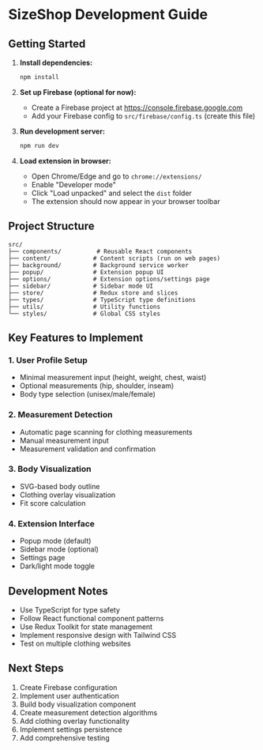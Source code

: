 # SizeShop Development Guide

## Getting Started

1. **Install dependencies:**
   ```bash
   npm install
   ```

2. **Set up Firebase (optional for now):**
   - Create a Firebase project at https://console.firebase.google.com
   - Add your Firebase config to `src/firebase/config.ts` (create this file)

3. **Run development server:**
   ```bash
   npm run dev
   ```

4. **Load extension in browser:**
   - Open Chrome/Edge and go to `chrome://extensions/`
   - Enable "Developer mode"
   - Click "Load unpacked" and select the `dist` folder
   - The extension should now appear in your browser toolbar

## Project Structure

```
src/
├── components/          # Reusable React components
├── content/            # Content scripts (run on web pages)
├── background/         # Background service worker
├── popup/              # Extension popup UI
├── options/            # Extension options/settings page
├── sidebar/            # Sidebar mode UI
├── store/              # Redux store and slices
├── types/              # TypeScript type definitions
├── utils/              # Utility functions
└── styles/             # Global CSS styles
```

## Key Features to Implement

### 1. User Profile Setup
- Minimal measurement input (height, weight, chest, waist)
- Optional measurements (hip, shoulder, inseam)
- Body type selection (unisex/male/female)

### 2. Measurement Detection
- Automatic page scanning for clothing measurements
- Manual measurement input
- Measurement validation and confirmation

### 3. Body Visualization
- SVG-based body outline
- Clothing overlay visualization
- Fit score calculation

### 4. Extension Interface
- Popup mode (default)
- Sidebar mode (optional)
- Settings page
- Dark/light mode toggle

## Development Notes

- Use TypeScript for type safety
- Follow React functional component patterns
- Use Redux Toolkit for state management
- Implement responsive design with Tailwind CSS
- Test on multiple clothing websites

## Next Steps

1. Create Firebase configuration
2. Implement user authentication
3. Build body visualization component
4. Create measurement detection algorithms
5. Add clothing overlay functionality
6. Implement settings persistence
7. Add comprehensive testing

